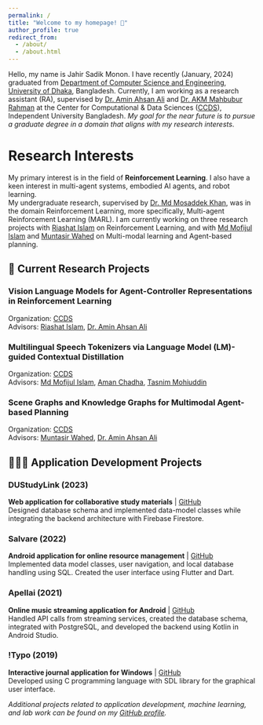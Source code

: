 ```yaml
---
permalink: /
title: "Welcome to my homepage! 👋"
author_profile: true
redirect_from:
  - /about/
  - /about.html
---
```


Hello, my name is Jahir Sadik Monon. I have recently (January, 2024) graduated from [Department of Computer Science and Engineering](https://du.ac.bd/programDetails/CSE/396), [University of Dhaka](https://en.wikipedia.org/wiki/University_of_Dhaka), Bangladesh. Currently, I am working as a research assistant (RA), supervised by [Dr. Amin Ahsan Ali](http://www.cse.iub.edu.bd/faculties/53) and [Dr. AKM Mahbubur Rahman](http://www.cse.iub.edu.bd/faculties/56) at the Center for Computational & Data Sciences ([CCDS](https://ccds.ai/)), Independent University Bangladesh. *My goal for the near future is to pursue a graduate degree in a domain that aligns with my research interests*.

# Research Interests
My primary interest is in the field of **Reinforcement Learning**. I also have a keen interest in multi-agent systems, embodied AI agents, and robot learning. <br> 
My undergraduate research, supervised by [Dr. Md Mosaddek Khan](https://mmkhansajeeb.com/), was in the domain Reinforcement Learning, more specifically, Multi-agent Reinforcement Learning (MARL). I am currently working on three research projects with [Riashat Islam](https://riashat.github.io/) on Reinforcement Learning, and with [Md Mofijul Islam](https://mmiakashs.github.io/) and [Muntasir Wahed](https://mwahed.com/) on Multi-modal learning and Agent-based planning.

## 📑 Current Research Projects

### Vision Language Models for Agent-Controller Representations in Reinforcement Learning  
Organization: [CCDS](https://ccds.ai/)  
Advisors: [Riashat Islam](https://riashat.github.io/), [Dr. Amin Ahsan Ali](https://ccds.ai/entry/amin-ali/)  
<!-- **Responsibilities:** Exploring VLM representations for agent control, leveraging inverse dynamics models for control-relevant latent representations. Currently developing a codebase using VLM models (e.g., BLIP-2, LLaVA) and evaluating in RL environments like Matterport, Habitat, and Softgym. -->


### Multilingual Speech Tokenizers via Language Model (LM)-guided Contextual Distillation  
Organization: [CCDS](https://ccds.ai/)  
Advisors: [Md Mofijul Islam](https://mmiakashs.github.io/), [Aman Chadha](https://aman.info/), [Tasnim Mohiuddin](https://taasnim.github.io/)  
<!-- **Responsibilities:** Building on [DM-Codec](https://openreview.net/forum?id=UFwefiypla), working with LM-guided contextual distillation for speech tokenizers. Currently applying it to the Multilingual LibriSpeech (MLS) dataset with audio preprocessing (e.g., [lhotse](https://github.com/lhotse-speech/lhotse)) to improve speech tokenization for multiple languages. -->

### Scene Graphs and Knowledge Graphs for Multimodal Agent-based Planning  
Organization: [CCDS](https://ccds.ai/)  
Advisors: [Muntasir Wahed](https://mwahed.com/), [Dr. Amin Ahsan Ali](https://ccds.ai/entry/amin-ali/)  



## 👨🏻‍💻 Application Development Projects 

### DUStudyLink (2023)
**Web application for collaborative study materials** \| [GitHub](https://github.com/jahirsadik/du-studylink)  
Designed database schema and implemented data-model classes while integrating the backend architecture with Firebase Firestore.

### Salvare (2022)
**Android application for online resource management** \| [GitHub](https://github.com/jahirsadik/salvare)  
Implemented data model classes, user navigation, and local database handling using SQL. Created the user interface using Flutter and Dart.

### Apellai (2021)
**Online music streaming application for Android** \| [GitHub](https://github.com/jahirsadik/apellai-kotlin)  
Handled API calls from streaming services, created the database schema, integrated with PostgreSQL, and developed the backend using Kotlin in Android Studio.

### !Typo (2019)
**Interactive journal application for Windows** \| [GitHub](https://github.com/jahirsadik/not-typo)  
Developed using C programming language with SDL library for the graphical user interface.

*Additional projects related to application development, machine learning, and lab work can be found on my [GitHub profile](https://github.com/jahirsadik).*

<!-- **Responsibilities:** Investigating agent-based reasoning and chain-of-thought methods for Visual Question Answering (VQA). Currently employing Scene Graphs and Knowledge Graphs with custom datasets for QA tasks. -->

<!-- 
## Research Questions

## Research Collaboration -->

<!-- ### Reinforcement Learning
My undergraduate research endeavors led me to develop a strong interest in the broader domain of sequential decision making, planning under uncertainty, and coordination among autonomous agent. My *undergraduate thesis*, titled *"Learning to Cooperate Among Heterogeneous Agents via Intrinsic Rewards"*, was in the domain Reinforcement Learning, more specifically, Multi-agent Reinforcement Learning (MARL). 

### Multi-Modal Learning
I’m intrigued by the recent advances in Multi-Modal Learning research, and see it as a key area in the next AI revolution, as integrating multiple modalities will essential for autonomous agents in real-world. Currently at CCDS, I am actively involved in multiple projects related to LMMs - incorporating mixture-of-experts in LMMs for improving the efficiency, scalability and performance, integrating multi-agent based solutions to LMM frameworks for multi-task generalizability, and improving the performance of LMMs on false-premise based datasets & multi-modal reasoning tasks.

### Robot Learning
Despite my limited exposure to this research field, I am also interested in the development intelligent robotic systems that can perceive, plan, and act in complex environments and improve performance with experience. I am exploring recent researches that enable machines to exhibit flexible and adaptable behavior, acquired autonomously through learning. -->

<!-- This is the front page of a website that is powered by the [academicpages template](https://github.com/academicpages/academicpages.github.io) and hosted on GitHub pages. [GitHub pages](https://pages.github.com) is a free service in which websites are built and hosted from code and data stored in a GitHub repository, automatically updating when a new commit is made to the respository. This template was forked from the [Minimal Mistakes Jekyll Theme](https://mmistakes.github.io/minimal-mistakes/) created by Michael Rose, and then extended to support the kinds of content that academics have: publications, talks, teaching, a portfolio, blog posts, and a dynamically-generated CV. You can fork [this repository](https://github.com/academicpages/academicpages.github.io) right now, modify the configuration and markdown files, add your own PDFs and other content, and have your own site for free, with no ads! An older version of this template powers my own personal website at [stuartgeiger.com](http://stuartgeiger.com), which uses [this Github repository](https://github.com/staeiou/staeiou.github.io).

A data-driven personal website
======
Like many other Jekyll-based GitHub Pages templates, academicpages makes you separate the website's content from its form. The content & metadata of your website are in structured markdown files, while various other files constitute the theme, specifying how to transform that content & metadata into HTML pages. You keep these various markdown (.md), YAML (.yml), HTML, and CSS files in a public GitHub repository. Each time you commit and push an update to the repository, the [GitHub pages](https://pages.github.com/) service creates static HTML pages based on these files, which are hosted on GitHub's servers free of charge.

Many of the features of dynamic content management systems (like Wordpress) can be achieved in this fashion, using a fraction of the computational resources and with far less vulnerability to hacking and DDoSing. You can also modify the theme to your heart's content without touching the content of your site. If you get to a point where you've broken something in Jekyll/HTML/CSS beyond repair, your markdown files describing your talks, publications, etc. are safe. You can rollback the changes or even delete the repository and start over -- just be sure to save the markdown files! Finally, you can also write scripts that process the structured data on the site, such as [this one](https://github.com/academicpages/academicpages.github.io/blob/master/talkmap.ipynb) that analyzes metadata in pages about talks to display [a map of every location you've given a talk](https://academicpages.github.io/talkmap.html).

Getting started
======
1. Register a GitHub account if you don't have one and confirm your e-mail (required!)
1. Fork [this repository](https://github.com/academicpages/academicpages.github.io) by clicking the "fork" button in the top right.
1. Go to the repository's settings (rightmost item in the tabs that start with "Code", should be below "Unwatch"). Rename the repository "[your GitHub username].github.io", which will also be your website's URL.
1. Set site-wide configuration and create content & metadata (see below -- also see [this set of diffs](http://archive.is/3TPas) showing what files were changed to set up [an example site](https://getorg-testacct.github.io) for a user with the username "getorg-testacct")
1. Upload any files (like PDFs, .zip files, etc.) to the files/ directory. They will appear at https://[your GitHub username].github.io/files/example.pdf.
1. Check status by going to the repository settings, in the "GitHub pages" section

Site-wide configuration
------
The main configuration file for the site is in the base directory in [_config.yml](https://github.com/academicpages/academicpages.github.io/blob/master/_config.yml), which defines the content in the sidebars and other site-wide features. You will need to replace the default variables with ones about yourself and your site's github repository. The configuration file for the top menu is in [_data/navigation.yml](https://github.com/academicpages/academicpages.github.io/blob/master/_data/navigation.yml). For example, if you don't have a portfolio or blog posts, you can remove those items from that navigation.yml file to remove them from the header.

Create content & metadata
------
For site content, there is one markdown file for each type of content, which are stored in directories like _publications, _talks, _posts, _teaching, or _pages. For example, each talk is a markdown file in the [_talks directory](https://github.com/academicpages/academicpages.github.io/tree/master/_talks). At the top of each markdown file is structured data in YAML about the talk, which the theme will parse to do lots of cool stuff. The same structured data about a talk is used to generate the list of talks on the [Talks page](https://academicpages.github.io/talks), each [individual page](https://academicpages.github.io/talks/2012-03-01-talk-1) for specific talks, the talks section for the [CV page](https://academicpages.github.io/cv), and the [map of places you've given a talk](https://academicpages.github.io/talkmap.html) (if you run this [python file](https://github.com/academicpages/academicpages.github.io/blob/master/talkmap.py) or [Jupyter notebook](https://github.com/academicpages/academicpages.github.io/blob/master/talkmap.ipynb), which creates the HTML for the map based on the contents of the _talks directory).

**Markdown generator**

I have also created [a set of Jupyter notebooks](https://github.com/academicpages/academicpages.github.io/tree/master/markdown_generator
) that converts a CSV containing structured data about talks or presentations into individual markdown files that will be properly formatted for the academicpages template. The sample CSVs in that directory are the ones I used to create my own personal website at stuartgeiger.com. My usual workflow is that I keep a spreadsheet of my publications and talks, then run the code in these notebooks to generate the markdown files, then commit and push them to the GitHub repository.

How to edit your site's GitHub repository
------
Many people use a git client to create files on their local computer and then push them to GitHub's servers. If you are not familiar with git, you can directly edit these configuration and markdown files directly in the github.com interface. Navigate to a file (like [this one](https://github.com/academicpages/academicpages.github.io/blob/master/_talks/2012-03-01-talk-1.md) and click the pencil icon in the top right of the content preview (to the right of the "Raw | Blame | History" buttons). You can delete a file by clicking the trashcan icon to the right of the pencil icon. You can also create new files or upload files by navigating to a directory and clicking the "Create new file" or "Upload files" buttons.

Example: editing a markdown file for a talk
![Editing a markdown file for a talk](/images/editing-talk.png)

For more info
------
More info about configuring academicpages can be found in [the guide](https://academicpages.github.io/markdown/). The [guides for the Minimal Mistakes theme](https://mmistakes.github.io/minimal-mistakes/docs/configuration/) (which this theme was forked from) might also be helpful.  -->
